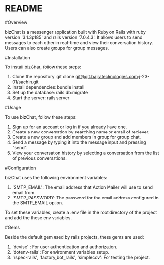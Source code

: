 # README

#Overview

bizChat is a messenger application built with Ruby on Rails with ruby version '3.1.3p185' and rails version '7.0.4.3'. It allows users to send messages to each other in real-time and view their conversation history. Users can also create groups for group messages.

#Installation

To install bizChat, follow these steps:

  1.  Clone the repository: git clone git@git.bajratechnologies.com:j-23-01/sachin.git
  2.  Install dependencies: bundle install
  3.  Set up the database: rails db:migrate
  4.  Start the server: rails server

#Usage

To use bizChat, follow these steps:

  1.  Sign up for an account or log in if you already have one.
  2.  Create a new conversation by searching name or email of reciever.
  3.  Create a new group and add members in group for group chat.
  4.  Send a message by typing it into the message input and pressing "send".
  5.  View your conversation history by selecting a conversation from the list of previous conversations.

#Configuration

bizChat uses the following environment variables:

  1.  'SMTP_EMAIL': The email address that Action Mailer will use to send email from.
  2.  'SMTP_PASSWORD':  The password for the email address configured in the SMTP_EMAIL option. 

To set these variables, create a .env file in the root directory of the project and add the these env variables.

#Gems

Beside the default gem used by rails projects, these gems are used:

  1. 'devise' : For user authentication and authorization.
  2. 'dotenv-rails': For environment variables setup.
  3. 'rspec-rails', 'factory_bot_rails', 'simplecov': For testing the project.


